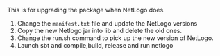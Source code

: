 This is for upgrading the package when NetLogo does.

1. Change the `manifest.txt` file and update the NetLogo versions
2. Copy the new Netlogo jar into lib and delete the old ones.
3. Change the run.sh command to pick up the new version of NetLogo.
4. Launch sbt and compile,build, release and run netlogo


